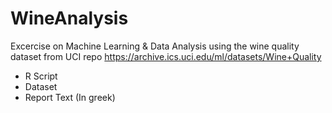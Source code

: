 # WineAnalysis
Excercise on Machine Learning &amp; Data Analysis using the wine quality dataset from UCI repo https://archive.ics.uci.edu/ml/datasets/Wine+Quality
* R Script
* Dataset
* Report Text (In greek)

